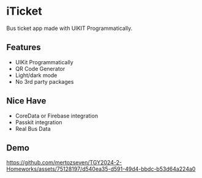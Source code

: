 
# iTicket

Bus ticket app made with UIKIT Programmatically.


## Features

- UIKit Programmatically
- QR Code Generator
- Light/dark mode
- No 3rd party packages

## Nice Have

- CoreData or Firebase integration
- Passkit integration
- Real Bus Data
  
## Demo
https://github.com/mertozseven/TGY2024-2-Homeworks/assets/75128197/d540ea35-d591-49d4-bbdc-b53d64a224a0


